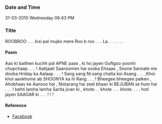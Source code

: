 ### Date and Time

31-03-2010 Wednesday 06:43 PM

### Title

ROOBROO . . . kisi pal mujko mere Roo b roo . . . La. . . . . . .

#### Poem

Aao ki baithen kuchh pal APNE paas , ki ho jayen Guftgoo yoonhi chupchaap . . . !          Aatijaati Saansomen hai ooska Ehsaas , Soone Sannate me dooba Hriday ka Aalaap . . . !      Sang sang Ni:sang chalta koi Asang . . . ,Khoi khoi aankhome ab SHOONYA ka hi Rang . . . !  Bheegee bheegee palken , Ahobhaav ke Aansoo hai , Nistarang hai zeel bhaav ki BEJUBAN se hum hai . . . ! behti lamha lamha Sarita jivan ki , khote . . khote . . . khote. . . . hoti jayen  SAAGAR ki . . . ! ! !

#### Reference

* [Facebook](https://www.facebook.com/notes/teertha-yoga/roobroo-kisi-pal-mujko-mere-roo-b-roo-la-/109449432408676/)
